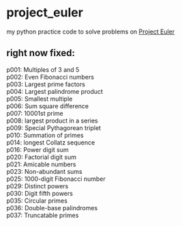 # project_euler
my python practice code to solve problems on [Project Euler](https://projecteuler.net/archives)  
## right now fixed:
>
p001: Multiples of 3 and 5  
p002: Even Fibonacci numbers  
p003: Largest prime factors  
p004: Largest palindrome product  
p005: Smallest multiple  
p006: Sum square difference  
p007: 10001st prime  
p008: largest product in a series  
p009: Special Pythagorean triplet  
p010: Summation of primes  
p014: longest Collatz sequence  
p016: Power digit sum  
p020: Factorial digit sum  
p021: Amicable numbers  
p023: Non-abundant sums  
p025: 1000-digit Fibonacci number  
p029: Distinct powers  
p030: Digit fifth powers  
p035: Circular primes  
p036: Double-base palindromes  
p037: Truncatable primes  
